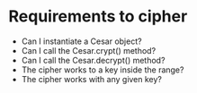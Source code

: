 # Requirements to cipher

* Can I instantiate a Cesar object?
* Can I call the Cesar.crypt() method?
* Can I call the Cesar.decrypt() method?
* The cipher works to a key inside the range?
* The cipher works with any given key?
